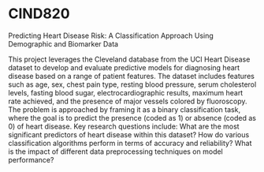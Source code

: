 # CIND820
Predicting Heart Disease Risk: A Classification Approach Using Demographic and Biomarker Data

This project leverages the Cleveland database from the UCI Heart Disease dataset to develop and evaluate predictive models for diagnosing heart disease based on a range of patient features.
The dataset includes features such as age, sex, chest pain type, resting blood pressure, serum cholesterol levels, fasting blood sugar, electrocardiographic results, maximum heart rate achieved, and the presence of major vessels colored by fluoroscopy. The problem is approached by framing it as a binary classification task, where the goal is to predict the presence (coded as 1) or absence (coded as 0) of heart disease. Key research questions include: What are the most significant predictors of heart disease within this dataset? How do various classification algorithms perform in terms of accuracy and reliability? What is the impact of different data preprocessing techniques on model performance?
